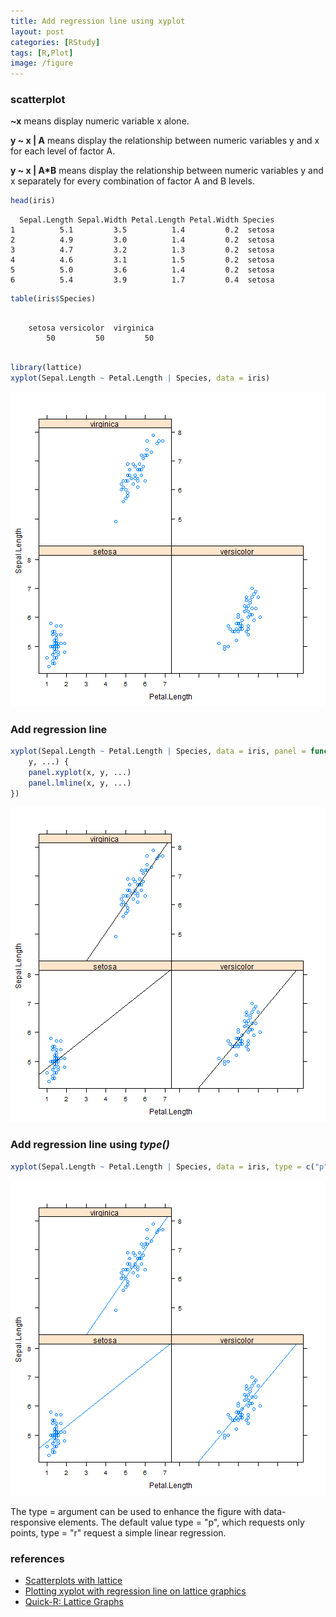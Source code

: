 ```yaml
---
title: Add regression line using xyplot
layout: post
categories: [RStudy]
tags: [R,Plot]
image: /figure
---
```


### scatterplot

**~x** means display numeric variable x alone.

**y ~ x | A** means display the relationship between numeric variables y and x for each level of factor A.

**y ~ x | A*B** means display the relationship between numeric variables y and x separately for every combination of factor A and B levels.


```r
head(iris)
```

```
  Sepal.Length Sepal.Width Petal.Length Petal.Width Species
1          5.1         3.5          1.4         0.2  setosa
2          4.9         3.0          1.4         0.2  setosa
3          4.7         3.2          1.3         0.2  setosa
4          4.6         3.1          1.5         0.2  setosa
5          5.0         3.6          1.4         0.2  setosa
6          5.4         3.9          1.7         0.4  setosa
```

```r
table(iris$Species)
```

```

    setosa versicolor  virginica 
        50         50         50 
```

```r

library(lattice)
xyplot(Sepal.Length ~ Petal.Length | Species, data = iris)
```

![plot of chunk xyplot-1](figure/xyplot-1.png) 


### Add regression line


```r
xyplot(Sepal.Length ~ Petal.Length | Species, data = iris, panel = function(x, 
    y, ...) {
    panel.xyplot(x, y, ...)
    panel.lmline(x, y, ...)
})
```

![plot of chunk xyplot-2](figure/xyplot-2.png) 


### Add regression line using *type()*


```r
xyplot(Sepal.Length ~ Petal.Length | Species, data = iris, type = c("p", "r"))
```

![plot of chunk xyplot-3](figure/xyplot-3.png) 


The type = argument can be used to enhance the figure with data-responsive elements. 
The default value type = "p", which requests only points, type = "r" request a simple linear regression.

### references

* [Scatterplots with lattice](http://www.stat.ubc.ca/~jenny/STAT545A/block09_xyplotLattice.html)
* [Plotting xyplot with regression line on lattice graphics](http://stackoverflow.com/questions/12972039/plotting-xyplot-with-regression-line-on-lattice-graphics)
* [Quick-R: Lattice Graphs](http://www.statmethods.net/advgraphs/trellis.html)
